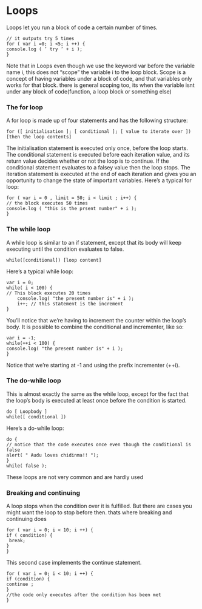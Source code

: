 # Loops
Loops let you run a block of code a certain number of times.

```
// it outputs try 5 times
for ( var i =0; i <5; i ++) {
console.log ( ’ try ’ + i );
}
```

Note that in Loops even though we use the keyword var before the variable name i, this does not “scope” the variable
i to the loop block. Scope is a concept of having variables under a block of code, and that variables only works for that block. there is general scoping too, its when the variable isnt under any block of code(function, a loop block or something else)

### The for loop

A for loop is made up of four statements and has the following structure:

```
for ([ initialisation ]; [ conditional ]; [ value to iterate over ])
[then the loop contents]
```

The initialisation statement is executed only once, before the loop starts. The conditional statement is executed before each iteration value, and its return value decides whether or not the loop is to continue. If the conditional statement evaluates to a falsey value then the loop stops. The iteration statement is executed at the end of each iteration and gives you an opportunity to change the state of important variables. Here’s a typical for loop:


```
for ( var i = 0 , limit = 50; i < limit ; i++) {
// the block executes 50 times
console.log ( "this is the prsent number" + i );
}
```

### The while loop

A while loop is similar to an if statement, except that its body will keep executing until the condition evaluates to false.

```
while([conditional]) [loop content]
```
Here’s a typical while loop:

```
var i = 0;
while( i < 100) {
// This block executes 20 times
	console.log( "the present number is" + i );
	i++; // this statement is the increment
}
```

You’ll notice that we’re having to increment the counter within the loop’s body. It is possible to combine the conditional and incrementer, like so:

```
var i = -1;
while(++i < 100) {
console.log( "the present number is" + i );
}
```
Notice that we’re starting at -1 and using the prefix incrementer (++i).

### The do-while loop

This is almost exactly the same as the while loop, except for the fact that the loop’s body is executed at least once before the condition is started.

```
do [ Loopbody ]
while([ conditional ])
```
Here’s a do-while loop:

```
do {
// notice that the code executes once even though the conditional is false
alert( " Audu loves chidinma!! ");
}
while( false );
```

These loops are not very common and are hardly used 

### Breaking and continuing

A loop stops when the condition over it is fulfilled. But there are cases you might want the loop to stop before then. thats where breaking and continuing does  


```
for ( var i = 0; i < 10; i ++) {
if ( condition) {
 break;
}
}
```
This second case implements the continue statement.

```
for ( var i = 0; i < 10; i ++) {
if (condition) {
continue ;
}
//the code only executes after the condition has been met
}
```